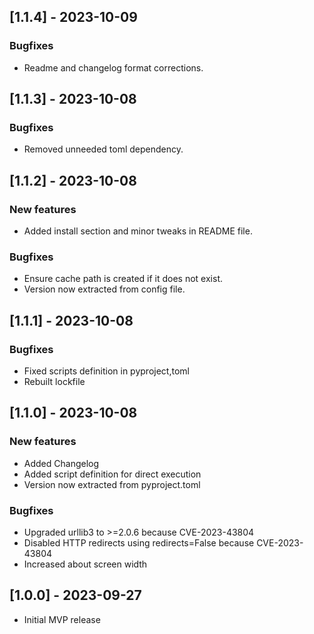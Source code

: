 ## [1.1.4] - 2023-10-09

### Bugfixes

- Readme and changelog format corrections.

## [1.1.3] - 2023-10-08

### Bugfixes

- Removed unneeded toml dependency.

## [1.1.2] - 2023-10-08

### New features

- Added install section and minor tweaks in README file.

### Bugfixes

- Ensure cache path is created if it does not exist.
- Version now extracted from config file.

## [1.1.1] - 2023-10-08

### Bugfixes

- Fixed scripts definition in pyproject,toml
- Rebuilt lockfile

## [1.1.0] - 2023-10-08

### New features

- Added Changelog
- Added script definition for direct execution
- Version now extracted from pyproject.toml

### Bugfixes

- Upgraded urllib3 to >=2.0.6 because CVE-2023-43804
- Disabled HTTP redirects using redirects=False because CVE-2023-43804
- Increased about screen width

## [1.0.0] - 2023-09-27
- Initial MVP release
